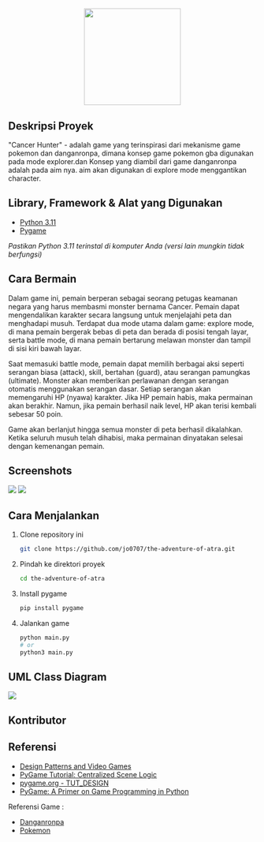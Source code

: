 
<h1 align="center"></h1>
<p align="center">
  <img src="screenshots/banner.png" height="196px" />
</p>

## Deskripsi Proyek

"Cancer Hunter" - adalah game yang terinspirasi dari mekanisme game pokemon dan danganronpa, dimana konsep game pokemon gba digunakan pada mode explorer.dan Konsep yang diambil dari game danganronpa adalah pada aim nya. aim akan digunakan di explore mode menggantikan character.
## Library, Framework & Alat yang Digunakan

- [Python 3.11](https://www.python.org/)
- [Pygame](https://www.pygame.org/)

<i>Pastikan Python 3.11 terinstal di komputer Anda (versi lain mungkin tidak berfungsi)</i>

## Cara Bermain

Dalam game ini, pemain berperan sebagai seorang petugas keamanan negara yang harus membasmi monster bernama Cancer. Pemain dapat mengendalikan karakter secara langsung untuk menjelajahi peta dan menghadapi musuh. Terdapat dua mode utama dalam game: explore mode, di mana pemain bergerak bebas di peta dan berada di posisi tengah layar, serta battle mode, di mana pemain bertarung melawan monster dan tampil di sisi kiri bawah layar.

Saat memasuki battle mode, pemain dapat memilih berbagai aksi seperti serangan biasa (attack), skill, bertahan (guard), atau serangan pamungkas (ultimate). Monster akan memberikan perlawanan dengan serangan otomatis menggunakan serangan dasar. Setiap serangan akan memengaruhi HP (nyawa) karakter. Jika HP pemain habis, maka permainan akan berakhir. Namun, jika pemain berhasil naik level, HP akan terisi kembali sebesar 50 poin.

Game akan berlanjut hingga semua monster di peta berhasil dikalahkan. Ketika seluruh musuh telah dihabisi, maka permainan dinyatakan selesai dengan kemenangan pemain.

## Screenshots

<img src="screenshots/1.png">
<img src="screenshots/2.png">

## Cara Menjalankan

1. Clone repository ini

   ```bash
   git clone https://github.com/jo0707/the-adventure-of-atra.git
   ```

2. Pindah ke direktori proyek

   ```bash
   cd the-adventure-of-atra
   ```

3. Install pygame

   ```bash
   pip install pygame
   ```

4. Jalankan game
   ```bash
   python main.py
   # or
   python3 main.py
   ```

## UML Class Diagram

<img src="screenshots/uml.png">

## Kontributor

## Referensi

- [Design Patterns and Video Games](https://www.patternsgameprog.com/series/discover-python-and-patterns/)
- [PyGame Tutorial: Centralized Scene Logic](https://nerdparadise.com/programming/pygame/part7)
- [pygame.org - TUT_DESIGN](https://www.pygame.org/wiki/tut_design)
- [PyGame: A Primer on Game Programming in Python
  ](https://realpython.com/pygame-a-primer/)

Referensi Game :

- [Danganronpa](https://danganronpa.us/)
- [Pokemon](https://www.pokemon.com/us)

